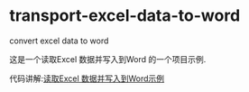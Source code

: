 # transport-excel-data-to-word
convert excel data to word

这是一个读取Excel 数据并写入到Word 的一个项目示例.

代码讲解:[读取Excel 数据并写入到Word示例](https://xingyun.blog.csdn.net/article/details/102555142)

